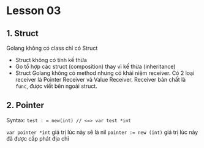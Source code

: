 # Lesson 03

## 1. Struct
Golang không có class chỉ có Struct
- Struct không có tính kế thừa
- Go tổ hợp các struct (composition) thay vì kế thừa (inheritance)
- Struct Golang không có method nhưng có khái niệm receiver. Có 2 loại receiver là Pointer Receiver và Value Receiver. Receiver bản chất là `func`, được viết bên ngoài struct.

## 2. Pointer
Syntax:
`test : = new(int) // <=> var test *int`

`var pointer *int` giá trị lúc này sẽ là nil
`pointer := new (int)` giá trị lúc này đã được cấp phát địa chỉ
